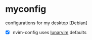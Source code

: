# myconfig
configurations for my desktop [Debian] 
 - [x] nvim-config uses [lunarvim](https://github.com/ChristianChiarulli/LunarVim) defaults 
